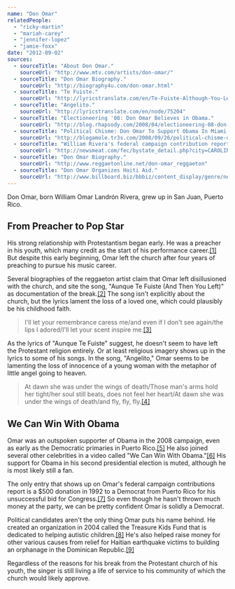 ```yaml
---
name: "Don Omar"
relatedPeople:
  - "ricky-martin"
  - "mariah-carey"
  - "jennifer-lopez"
  - "jamie-foxx"
date: "2012-09-02"
sources:
  - sourceTitle: "About Don Omar."
    sourceUrl: "http://www.mtv.com/artists/don-omar/"
  - sourceTitle: "Don Omar Biography."
    sourceUrl: "http://biography4u.com/don-omar.html"
  - sourceTitle: "Te Fuiste."
    sourceUrl: "http://lyricstranslate.com/en/Te-Fuiste-Although-You-Left.html"
  - sourceTitle: "Angelito."
    sourceUrl: "http://lyricstranslate.com/en/node/75204"
  - sourceTitle: "Electioneering '08: Don Omar Believes in Obama."
    sourceUrl: "http://blog.rhapsody.com/2008/04/electioneering-08-don-omar-believes-in-obama.html"
  - sourceTitle: "Political Chisme: Don Omar To Support Obama In Miami."
    sourceUrl: "http://blogamole.tr3s.com/2008/09/26/political-chisme-don-omar-to-support-obama-in-miami/"
  - sourceTitle: "William Rivera's federal campaign contribution report."
    sourceUrl: "http://newsmeat.com/fec/bystate_detail.php?city=CAROLINA&st=PR&last=Rivera&first=William"
  - sourceTitle: "Don Omar Biography."
    sourceUrl: "http://www.reggaetonline.net/don-omar_reggaeton"
  - sourceTitle: "Don Omar Organizes Haiti Aid."
    sourceUrl: "http://www.billboard.biz/bbbiz/content_display/genre/news/e3ifcfd4b7c2c59dd1c6bff7e63d1a55376"
---
```


Don Omar, born William Omar Landrón Rivera, grew up in San Juan, Puerto Rico.


## From Preacher to Pop Star

His strong relationship with Protestantism began early. He was a preacher in his youth, which many credit as the start of his performance career.<a class="source-citation" href="http://www.mtv.com/artists/don-omar/" title="About Don Omar.">[1]</a> But despite this early beginning, Omar left the church after four years of preaching to pursue his music career.

Several biographies of the reggaeton artist claim that Omar left disillusioned with the church, and site the song, "Aunque Te Fuiste (And Then You Left)" as documentation of the break.<a class="source-citation" href="http://biography4u.com/don-omar.html" title="Don Omar Biography.">[2]</a> The song isn't explicitly about the church, but the lyrics lament the loss of a loved one, which could plausibly be his childhood faith.

>I'll let your remembrance caress me/and even if I don't see again/the lips I adored/I'll let your scent inspire me.<a class="source-citation" href="http://lyricstranslate.com/en/Te-Fuiste-Although-You-Left.html" title="Te Fuiste.">[3]</a>

As the lyrics of "Aunque Te Fuiste" suggest, he doesn't seem to have left the Protestant religion entirely. Or at least religious imagery shows up in the lyrics to some of his songs. In the song, "Angelito," Omar seems to be lamenting the loss of innocence of a young woman with the metaphor of little angel going to heaven.

>At dawn she was under the wings of death/Those man's arms hold her tight/her soul still beats, does not feel her heart/At dawn she was under the wings of death/and fly, fly, fly.<a class="source-citation" href="http://lyricstranslate.com/en/node/75204" title="Angelito.">[4]</a>

## We Can Win With Obama

Omar was an outspoken supporter of Obama in the 2008 campaign, even as early as the Democratic primaries in Puerto Rico.<a class="source-citation" href="http://blog.rhapsody.com/2008/04/electioneering-08-don-omar-believes-in-obama.html" title="Electioneering &apos;08: Don Omar Believes in Obama.">[5]</a> He also joined several other celebrities in a video called "We Can Win With Obama."<a class="source-citation" href="http://blogamole.tr3s.com/2008/09/26/political-chisme-don-omar-to-support-obama-in-miami/" title="Political Chisme: Don Omar To Support Obama In Miami.">[6]</a> His support for Obama in his second presidential election is muted, although he is most likely still a fan.

The only entry that shows up on Omar's federal campaign contributions report is a $500 donation in 1992 to a Democrat from Puerto Rico for his unsuccessful bid for Congress.<a class="source-citation" href="http://newsmeat.com/fec/bystate_detail.php?city=CAROLINA&st=PR&last=Rivera&first=William" title="William Rivera&apos;s federal campaign contribution report.">[7]</a> So even though he hasn't thrown much money at the party, we can be pretty confident Omar is solidly a Democrat.

Political candidates aren't the only thing Omar puts his name behind. He created an organization in 2004 called the Treasure Kids Fund that is dedicated to helping autistic children.<a class="source-citation" href="http://www.reggaetonline.net/don-omar_reggaeton" title="Don Omar Biography.">[8]</a> He's also helped raise money for other various causes from relief for Haitian earthquake victims to building an orphanage in the Dominican Republic.<a class="source-citation" href="http://www.billboard.biz/bbbiz/content_display/genre/news/e3ifcfd4b7c2c59dd1c6bff7e63d1a55376" title="Don Omar Organizes Haiti Aid.">[9]</a>

Regardless of the reasons for his break from the Protestant church of his youth, the singer is still living a life of service to his community of which the church would likely approve.